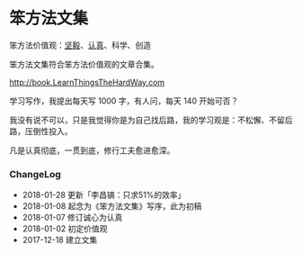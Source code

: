 # 笨方法文集



笨方法价值观：[坚毅](https://book.learnthingsthehardway.com/chapter01/note13.html)、[认真](https://book.learnthingsthehardway.com/chapter01/note14.html)、科学、创造

笨方法文集符合笨方法价值观的文章合集。

http://book.LearnThingsTheHardWay.com




学习写作，我提出每天写 1000 字，有人问，每天 140 开始可否？

我没有说不可以，只是我觉得你是为自己找后路，我的学习观是：不松懈、不留后路，压倒性投入。

凡是认真彻底，一贯到底，修行工夫愈进愈深。



### ChangeLog

- 2018-01-28 更新「李昌镐：只求51%的效率」
- 2018-01-08 起念为《笨方法文集》写序，此为初稿
- 2018-01-07 修订诚心为认真
- 2018-01-02 初定价值观
- 2017-12-18 建立文集




